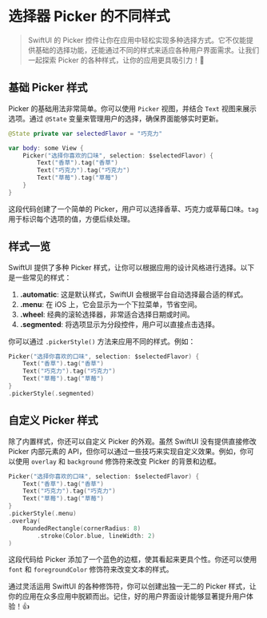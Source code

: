 ﻿# 选择器 Picker 的不同样式

> SwiftUI 的 Picker 控件让你在应用中轻松实现多种选择方式。它不仅能提供基础的选择功能，还能通过不同的样式来适应各种用户界面需求。让我们一起探索 Picker 的各种样式，让你的应用更具吸引力！🎉

## 基础 Picker 样式

Picker 的基础用法非常简单。你可以使用 `Picker` 视图，并结合 `Text` 视图来展示选项。通过 `@State` 变量来管理用户的选择，确保界面能够实时更新。

```swift
@State private var selectedFlavor = "巧克力"

var body: some View {
    Picker("选择你喜欢的口味", selection: $selectedFlavor) {
        Text("香草").tag("香草")
        Text("巧克力").tag("巧克力")
        Text("草莓").tag("草莓")
    }
}
```

这段代码创建了一个简单的 Picker，用户可以选择香草、巧克力或草莓口味。`tag` 用于标识每个选项的值，方便后续处理。

## 样式一览

SwiftUI 提供了多种 Picker 样式，让你可以根据应用的设计风格进行选择。以下是一些常见的样式：

1.  **.automatic**: 这是默认样式，SwiftUI 会根据平台自动选择最合适的样式。
2.  **.menu**: 在 iOS 上，它会显示为一个下拉菜单，节省空间。
3.  **.wheel**: 经典的滚轮选择器，非常适合选择日期或时间。
4.  **.segmented**: 将选项显示为分段控件，用户可以直接点击选择。

你可以通过 `.pickerStyle()` 方法来应用不同的样式。例如：

```swift
Picker("选择你喜欢的口味", selection: $selectedFlavor) {
    Text("香草").tag("香草")
    Text("巧克力").tag("巧克力")
    Text("草莓").tag("草莓")
}
.pickerStyle(.segmented)
```

## 自定义 Picker 样式

除了内置样式，你还可以自定义 Picker 的外观。虽然 SwiftUI 没有提供直接修改 Picker 内部元素的 API，但你可以通过一些技巧来实现自定义效果。例如，你可以使用 `overlay` 和 `background` 修饰符来改变 Picker 的背景和边框。

```swift
Picker("选择你喜欢的口味", selection: $selectedFlavor) {
    Text("香草").tag("香草")
    Text("巧克力").tag("巧克力")
    Text("草莓").tag("草莓")
}
.pickerStyle(.menu)
.overlay(
    RoundedRectangle(cornerRadius: 8)
        .stroke(Color.blue, lineWidth: 2)
)
```

这段代码给 Picker 添加了一个蓝色的边框，使其看起来更具个性。你还可以使用 `font` 和 `foregroundColor` 修饰符来改变文本的样式。

通过灵活运用 SwiftUI 的各种修饰符，你可以创建出独一无二的 Picker 样式，让你的应用在众多应用中脱颖而出。记住，好的用户界面设计能够显著提升用户体验！👍


